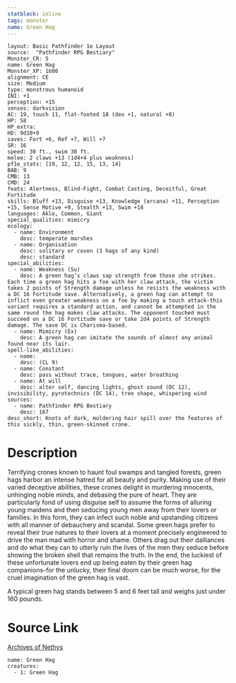 ```yaml
---
statblock: inline
tags: monster
name: Green Hag
---
```

```statblock
layout: Basic Pathfinder 1e Layout
source:  "Pathfinder RPG Bestiary"
Monster_CR: 5
name: Green Hag
Monster_XP: 1600
alignment: CE
size: Medium
type: monstrous humanoid
INI: +1
perception: +15
senses: darkvision
AC: 19, touch 11, flat-footed 18 (dex +1, natural +8)
HP: 58
HP_extra: 
HD: 9d10+9
saves: Fort +6, Ref +7, Will +7
SR: 16
speed: 30 ft., swim 30 ft.
melee: 2 claws +13 (1d4+4 plus weakness)
pf1e_stats: [19, 12, 12, 15, 13, 14]
BAB: 9
CMB: 13
CMD: 24
feats: Alertness, Blind-Fight, Combat Casting, Deceitful, Great Fortitude
skills: Bluff +13, Disguise +13, Knowledge (arcana) +11, Perception +15, Sense Motive +9, Stealth +13, Swim +18
languages: Aklo, Common, Giant
special_qualities: mimicry
ecology:
  - name: Environment
    desc: temperate marshes
  - name: Organisation
    desc: solitary or coven (3 hags of any kind)
    desc: standard
special_abilities:
  - name: Weakness (Su)
    desc: A green hag’s claws sap strength from those she strikes. Each time a green hag hits a foe with her claw attack, the victim takes 2 points of Strength damage unless he resists the weakness with a DC 16 Fortitude save. Alternatively, a green hag can attempt to inflict even greater weakness on a foe by making a touch attack-this variant requires a standard action, and cannot be attempted in the same round the hag makes claw attacks. The opponent touched must succeed on a DC 16 Fortitude save or take 2d4 points of Strength damage. The save DC is Charisma-based.
  - name: Mimicry (Ex)
    desc: A green hag can imitate the sounds of almost any animal found near its lair.
spell-like_abilities:
  - name:
    desc: (CL 9)
  - name: Constant
    desc: pass without trace, tongues, water breathing
  - name: At will
    desc: alter self, dancing lights, ghost sound (DC 12), invisibility, pyrotechnics (DC 14), tree shape, whispering wind
sources:
  - name: Pathfinder RPG Bestiary
    desc: 167
desc_short: Knots of dark, moldering hair spill over the features of this sickly, thin, green-skinned crone.
```
# Description
Terrifying crones known to haunt foul swamps and tangled forests, green hags harbor an intense hatred for all beauty and purity. Making use of their varied deceptive abilities, these crones delight in murdering innocents, unhinging noble minds, and debasing the pure of heart. They are particularly fond of using disguise self to assume the forms of alluring young maidens and then seducing young men away from their lovers or families. In this form, they can infect such noble and upstanding citizens with all manner of debauchery and scandal. Some green hags prefer to reveal their true natures to their lovers at a moment precisely engineered to drive the man mad with horror and shame. Others drag out their dalliances and do what they can to utterly ruin the lives of the men they seduce before showing the broken shell that remains the truth. In the end, the luckiest of these unfortunate lovers end up being eaten by their green hag companions-for the unlucky, their final doom can be much worse, for the cruel imagination of the green hag is vast.

A typical green hag stands between 5 and 6 feet tall and weighs just under 160 pounds.
# Source Link
[Archives of Nethys](https://aonprd.com/MonsterDisplay.aspx?ItemName=Green%20Hag)
```encounter-table
name: Green Hag
creatures:
  - 1: Green Hag
```
